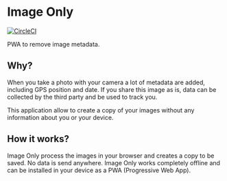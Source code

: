 Image Only
==
[![CircleCI](https://circleci.com/gh/eboukamza/image-only.svg?style=svg)](https://circleci.com/gh/eboukamza/image-only)

PWA to remove image metadata.

Why?
--

When you take a photo with your camera a lot of metadata are added, including GPS position and date.
If you share this image as is, data can be collected by the third party and be used to track you.

This application allow to create a copy of your images without any information about you or your device.

How it works?
---

Image Only process the images in your browser and creates a copy to be saved. No data is send anywhere.
Image Only works completely offline and can be installed in your device as a PWA (Progressive Web App).
